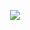<a href="https://github.com/bunnyhopenjoyer">
  <p align="center">
    <img src="https://komarev.com/ghpvc/?username=bunnyhopenjoyer&color=yellow">
  </p>
</a>
